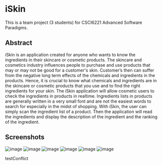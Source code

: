 # iSkin
This is a team project (3 students) for CSCI6221 Advanced Software Paradigms.

## Abstract
iSkin is an application created for anyone who wants to know the ingredients in their skincare or cosmetic products. The skincare and cosmetics industry influences people to purchase and use products that may or may not be good for a customer's skin. Customer’s then can suffer from the negative long term effects of the chemicals and ingredients in the products. Hence, it is crucial to know what chemicals and ingredients are in the skincare or cosmetic products that you use and to find the right ingredients for your skin. The iSkin application will allow cosmetic users to check the ingredients in products in realtime. Ingredients lists in products are generally written in a very small font and are not the easiest words to search for especially in the midst of shopping. With iSkin, the user can simply scan the ingredient list of a product. Then the application will read the ingredients and display the description of the ingredient and the ranking of the ingredient.

## Screenshots
![image](https://github.com/georgeKao6856/iSkin/blob/master/Photo/Main.png)
![image](https://github.com/georgeKao6856/iSkin/blob/master/Photo/ChoosePhoto.png)
![image](https://github.com/georgeKao6856/iSkin/blob/master/Photo/SelectedPhoto.png)
![image](https://github.com/georgeKao6856/iSkin/blob/master/Photo/IngredientList.png)
![image](https://github.com/georgeKao6856/iSkin/blob/master/Photo/Grade1.png)
![image](https://github.com/georgeKao6856/iSkin/blob/master/Photo/Grade3.png)


testConflict
